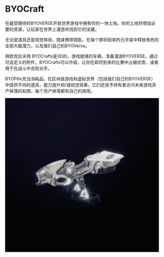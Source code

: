 # BYOCraft

在最受期待的BYOVERSE开放世界游戏中拥有你的一块土地。你的土地将增加必要的资源，让玩家在世界上漫游并找到它的宝藏。

无论是道具还是视觉体验，随身携带钥匙，在每个即将到来的元宇宙中释放角色的全部大脑潜力，以及我们自己的BYOVerse。

拜欧克拉夫特
BYOCrafts是3D的，游戏就绪的车辆，准备漫游BYOVERSE。通过可自定义的附件，BYOCrafts可以升级，让你在即将到来的比赛中占据优势，或者用于在战斗中击败对手。

BYOPills充当消耗品，在区块链游戏和虚拟世界（包括我们自己的BYOVERSE）中提供不同的道具，能力提升和/或视觉效果。它们还授予持有者访问未来游戏资产掉落的权限，每个资产掉落都有自己的效用。

![nft](unnamed.png)
